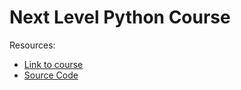 # Next Level Python Course

Resources:

* [Link to course](https://academy.arjancodes.com/next-level-python)
* [Source Code](../Projects/NextLevelPython/)